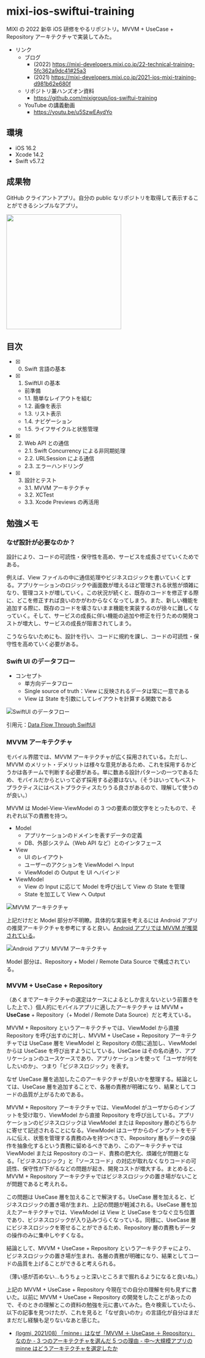 # mixi-ios-swiftui-training

MIXI の 2022 新卒 iOS 研修をやるリポジトリ。MVVM + UseCase + Repository アーキテクチャで実装してみた。

- リンク
  - ブログ
    - (2022) https://mixi-developers.mixi.co.jp/22-technical-training-5fc362a9dc41#25a3
    - (2021) https://mixi-developers.mixi.co.jp/2021-ios-mixi-training-d981b62e680f
  - リポジトリ兼ハンズオン資料
    - https://github.com/mixigroup/ios-swiftui-training
  - YouTube の講義動画
    - https://youtu.be/u5SzwEAydYo

## 環境

- iOS 16.2
- Xcode 14.2
- Swift v5.7.2

## 成果物

GitHub クライアントアプリ。自分の public なリポジトリを取得して表示することができるシンプルなアプリ。

<img src="https://user-images.githubusercontent.com/42367320/227807006-45f4ae6b-06e4-408a-a9b0-4739a04d9aff.jpeg" width="300" />

## 目次

- [x] 0. Swift 言語の基本
- [x] 1. SwiftUI の基本
  - 前準備
  - 1.1. 簡単なレイアウトを組む
  - 1.2. 画像を表示
  - 1.3. リスト表示
  - 1.4. ナビゲーション
  - 1.5. ライフサイクルと状態管理
- [x] 2. Web API との通信
  - 2.1. Swift Concurrency による非同期処理
  - 2.2. URLSession による通信
  - 2.3. エラーハンドリング
- [x] 3. 設計とテスト
  - 3.1. MVVM アーキテクチャ
  - 3.2. XCTest
  - 3.3. Xcode Previews の再活用

## 勉強メモ

### なぜ設計が必要なのか？

設計により、コードの可読性・保守性を高め、サービスを成長させていくためである。

例えば、View ファイルの中に通信処理やビジネスロジックを書いていくとする。アプリケーションのロジックや画面数が増えるほど管理される状態が煩雑になり、管理コストが増していく。この状況が続くと、既存のコードを修正する際に、どこを修正すれば良いのかがわからなくなってしまう。また、新しい機能を追加する際に、既存のコードを壊さないまま機能を実装するのが徐々に難しくなっていく。そして、サービスの成長に伴い機能の追加や修正を行うための開発コストが増大し、サービスの成長が阻害されてしまう。

こうならないためにも、設計を行い、コードに規約を課し、コードの可読性・保守性を高めていく必要がある。

### Swift UI のデータフロー

- コンセプト
  - 単方向データフロー
  - Single source of truth：View に反映されるデータは常に一意である
  - View は State を引数にしてレイアウトを計算する関数である

![SwiftUI のデータフロー](https://user-images.githubusercontent.com/8536870/115537484-cf9f7600-a2d5-11eb-8b60-0847e186f288.png)

引用元：[Data Flow Through SwiftUI](https://developer.apple.com/videos/play/wwdc2019/226)

### MVVM アーキテクチャ

モバイル界隈では、MVVM アーキテクチャが広く採用されている。ただし、MVVM のメリット・デメリットは様々な意見があるため、これを採用するかどうかは各チームで判断する必要がある。単に数ある設計パターンの一つであるため、モバイルだからといって必ず採用する必要はない。（そうはいってもベストプラクティスにはベストプラクティスたりうる良さがあるので、理解して使うのが良い。）

MVVM は Model-View-ViewModel の 3 つの要素の頭文字をとったもので、それぞれ以下の責務を持つ。

- Model
  - アプリケーションのドメインを表すデータの定義
  - DB、外部システム（Web API など）とのインタフェース
- View
  - UI のレイアウト
  - ユーザーのアクションを ViewModel へ Input
  - ViewModel の Output を UI へバインド
- ViewModel
  - View の Input に応じて Model を呼び出して View の State を管理
  - State を加工して View へ Output

![MVVM アーキテクチャ](https://user-images.githubusercontent.com/8536870/115537612-f2ca2580-a2d5-11eb-937a-98ea74da920f.png)

上記だけだと Model 部分が不明瞭。具体的な実装を考えるには Android アプリの推奨アーキテクチャを参考にすると良い。[Android アプリでは MVVM が推奨されている](https://developer.android.com/jetpack/guide#recommended-app-arch)。

![Android アプリ MVVM アーキテクチャ](https://user-images.githubusercontent.com/8536870/115537744-18572f00-a2d6-11eb-8d24-1e4f22d2701b.png)

Model 部分は、Repository + Model / Remote Data Source で構成されている。

### MVVM + UseCase + Repository

（あくまでアーキテクチャの選定はケースによるとしか言えないという前置きをした上で、）個人的にモバイルアプリに適したアーキテクチャ は MVVM + **UseCase** + Repository（+ Model / Remote Data Source）だと考えている。

MVVM + Repository というアーキテクチャでは、ViewModel から直接 Repository を呼び出すのに対し、MVVM + UseCase + Repository アーキテクチャでは UseCase 層を ViewModel と Repository の間に追加し、ViewModel からは UseCase を呼び出すようにしている。UseCase はその名の通り、アプリケーションのユースケースであり、アプリケーションを使って「ユーザが何をしたいのか」、つまり「ビジネスロジック」を表す。

なぜ UseCase 層を追加したこのアーキテクチャが良いかを整理する。結論としては、UseCase 層を追加することで、各層の責務が明確になり、結果としてコードの品質が上がるためである。

MVVM + Repository アーキテクチャでは、ViewModel がユーザからのインプットを受け取り、ViewModel から直接 Repository を呼び出している。アプリケーションのビジネスロジックは ViewModel または Repository 層のどちらかに寄せて記述されることになる。ViewModel はユーザからのインプットをモデルに伝え、状態を管理する責務のみを持つべきで、Repository 層もデータの操作を抽象化するという責務に留めるべきであり、このアーキテクチャでは ViewModel または Repository のコード、責務の肥大化、煩雑化が問題となる。「ビジネスロジック」と「ソースコード」の対応が取れなくなりコードの可読性、保守性が下がるなどの問題が起き、開発コストが増大する。まとめると、MVVM + Repository アーキテクチャではビジネスロジックの置き場がないことが問題であると考えれる。

この問題は UseCase 層を加えることで解決する。UseCase 層を加えると、ビジネスロジックの置き場が生まれ、上記の問題が軽減される。UseCase 層を加えたアーキテクチャでは、ViewModel は View と UseCase をつなぐ立ち位置であり、ビジネスロジックが入り込みづらくなっている。同様に、UseCase 層にビジネスロジックを寄せることができるため、Repository 層の責務もデータの操作のみに集中しやすくなる。

結論として、MVVM + UseCase + Repository というアーキテクチャにより、ビジネスロジックの置き場が生まれ、各層の責務が明確になり、結果としてコードの品質を上げることができると考えられる。

（薄い感が否めない...もうちょっと深いところまで掘れるようになると良いね。）

上記の MVVM + UseCase + Repository 今現在での自分の理解を何も見ずに書いた。以前に MVVM + UseCase + Repository の開発をしたことがあったので、そのときの理解とこの資料の勉強を元に書いてみた。色々検索していたら、以下の記事を見つけたが、これを見ると「なぜ良いのか」の言語化が自分はまだまだだし経験も足りないなあと感じた。

- [(logmi, 2021/08) 「minne」はなぜ「MVVM ＋ UseCase ＋ Repository」なのか - 3 つのアーキテクチャを選んだ 5 つの理由 - 中〜大規模アプリの minne はどうアーキテクチャを選定したか](https://logmi.jp/tech/articles/325433)
